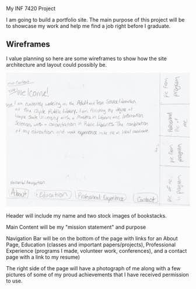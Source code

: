 My INF 7420 Project

I am going to build a portfolio site.  The main purpose of this project will be to showcase my work and help me find a job right before I graduate.

## Wireframes

I value planning so here are some wireframes to show how the site architecture and layout could possibly be.

![Wireframe of Landing Page](wireframes/wireframe-sketch.jpg)

Header will include my name and two stock images of bookstacks.

Main Content will be my "mission statement" and purpose

Navigation Bar will be on the bottom of the page with links for an About Page, Education (classes and important papers/projects), Professional Experience (programs I made, volunteer work, conferences), and a contact page with a link to my resume)

The right side of the page will have a photograph of me along with a few pictures of some of my proud achievements that I have received permission to use.
